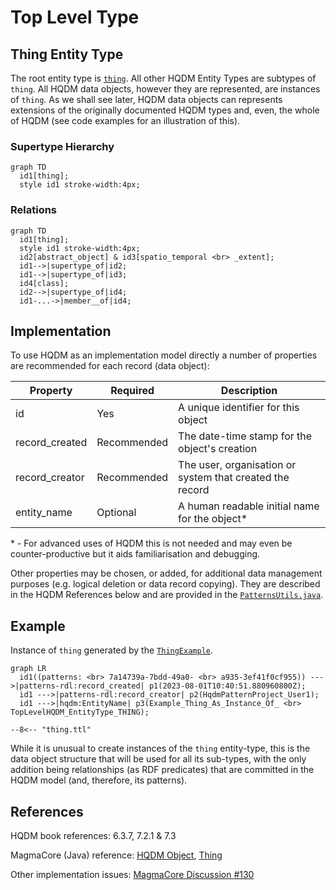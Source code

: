 # Top Level Type

## **Thing** Entity Type
The root entity type is [`thing`](https://github.com/hqdmTop/hqdmFramework/wiki/thing).  All other HQDM Entity Types are subtypes of `thing`.  All HQDM data objects, however they are represented, are instances of `thing`.  As we shall see later, HQDM data objects can represents extensions of the originally documented HQDM types and, even, the whole of HQDM (see code examples for an illustration of this).

### Supertype Hierarchy
``` mermaid
graph TD
  id1[thing];
  style id1 stroke-width:4px;
```
### Relations
``` mermaid
graph TD
  id1[thing];
  style id1 stroke-width:4px;
  id2[abstract_object] & id3[spatio_temporal <br> _extent];
  id1-->|supertype_of|id2;
  id1-->|supertype_of|id3;
  id4[class];
  id2-->|supertype_of|id4;
  id1-...->|member__of|id4;
```
## Implementation
To use HQDM as an implementation model directly a number of properties are recommended for each record (data object):

| Property | Required | Description |
| ----------- | ----------- | ----------- |
| id | Yes | A unique identifier for this object |
| record_created | Recommended | The date-time stamp for the object's creation |
| record_creator | Recommended | The user, organisation or system that created the record |
| entity_name | Optional | A human readable initial name for the object* |

\* - For advanced uses of HQDM this is not needed and may even be counter-productive but it aids familiarisation and debugging.

Other properties may be chosen, or added, for additional data management purposes (e.g. logical deletion or data record copying).  They are described in the HQDM References below and are provided in the [`PatternsUtils.java`](https://github.com/ClimbingAl/code-for-hqdm-patterns/blob/cb73d64e61fda53b48af49f2793d6761ba79cd2a/thing/thing/src/main/java/patterns/hqdm/PatternsUtils.java#L31).

## Example
Instance of ```thing``` generated by the [`ThingExample`](https://github.com/ClimbingAl/code-for-hqdm-patterns/blob/prefixes/thing/thing/src/main/java/patterns/hqdm/ThingApp.java).

``` mermaid
graph LR
  id1((patterns: <br> 7a14739a-7bdd-49a0- <br> a935-3ef41f0cf955)) --->|patterns-rdl:record_created| p1(2023-08-01T10:40:51.880960800Z);
  id1 --->|patterns-rdl:record_creator| p2(HqdmPatternProject_User1);
  id1 --->|hqdm:EntityName| p3(Example_Thing_As_Instance_Of_ <br> TopLevelHQDM_EntityType_THING);
```

``` title="Thing object in TURTLE" hl_lines="5-8"
--8<-- "thing.ttl"
```
While it is unusual to create instances of the `thing` entity-type, this is the data object structure that will be used for all its sub-types, with the only addition being relationships (as RDF predicates) that are committed in the HQDM model (and, therefore, its patterns).

## References

HQDM book references: 6.3.7, 7.2.1 & 7.3

MagmaCore (Java) reference: [HQDM Object](https://github.com/gchq/MagmaCore/blob/879e8f119f8defef457ba0caa366ee4aa3335bab/hqdm/src/main/java/uk/gov/gchq/magmacore/hqdm/pojo/HqdmObject.java#L28C1-L28C1), [Thing](https://github.com/gchq/MagmaCore/blob/main/hqdm/src/main/java/uk/gov/gchq/magmacore/hqdm/model/Thing.java)

Other implementation issues:
[MagmaCore Discussion #130](https://github.com/gchq/MagmaCore/discussions/130)

